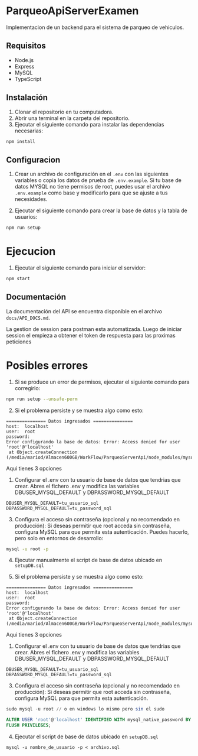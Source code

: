 # ParqueoApiServerExamen

Implementacion de un backend para el sistema de parqueo de vehiculos.

## Requisitos

- Node.js
- Express
- MySQL
- TypeScript

## Instalación

1. Clonar el repositorio en tu computadora.
2. Abrir una terminal en la carpeta del repositorio.
3. Ejecutar el siguiente comando para instalar las dependencias necesarias:

```bash
npm install
```
## Configuracion
1. Crear un archivo de configuración en el  `.env` con las siguientes variables o copia los datos de prueba de `.env.example`. Si tu base de datos MYSQL no tiene permisos de root, puedes usar el archivo `.env.example` como base y modificarlo para que se ajuste a tus necesidades.
   
2. Ejecutar el siguiente comando para crear la base de datos y la tabla de usuarios:

```bash
npm run setup
```
# Ejecucion
1. Ejecutar el siguiente comando para iniciar el servidor:

```bash
npm start
```

## Documentación

La documentación del API se encuentra disponible en el archivo `docs/API_DOCS.md`.

La gestion de session para postman esta automatizada. Luego de iniciar session el empieza a obtener el token de respuesta para las proximas peticiones


# Posibles errores
   1.  Si se produce un error de permisos, ejecutar el siguiente comando para corregirlo:

   ```bash
   npm run setup --unsafe-perm
   ```
   2. Si el problema persiste y se muestra algo como esto: 
   ```
=============== Datos ingresados ===============
host:  localhost
user:  root
password:  
Error configurando la base de datos: Error: Access denied for user 'root'@'localhost'
    at Object.createConnection (/media/mariod/Almacen600GB/WorkFlow/ParqueoServerApi/node_modules/mysql2/promise.js:253:31)....
   ```
   Aqui tienes 3 opciones
   1. Configurar el .env con tu usuario de base de datos que tendrias que crear. Abres el fichero .env y modifica las variables DBUSER_MYSQL_DEFAULT y DBPASSWORD_MYSQL_DEFAULT
   ```
   DBUSER_MYSQL_DEFAULT=tu_usuario_sql
   DBPASSWORD_MYSQL_DEFAULT=tu_password_sql
   
   ```
   3. Configura el acceso sin contraseña (opcional y no recomendado en producción): Si deseas permitir que root acceda sin contraseña, configura MySQL para que permita esta autenticación. Puedes hacerlo, pero solo en entornos de desarrollo:
   ```bash
   mysql -u root -p
   ```
   4. Ejecutar manualmente el script de base de datos ubicado en `setupDB.sql`
   
   2. Si el problema persiste y se muestra algo como esto: 
   ```
=============== Datos ingresados ===============
host:  localhost
user:  root
password:  
Error configurando la base de datos: Error: Access denied for user 'root'@'localhost'
    at Object.createConnection (/media/mariod/Almacen600GB/WorkFlow/ParqueoServerApi/node_modules/mysql2/promise.js:253:31)....
   ```
   Aqui tienes 3 opciones
   1. Configurar el .env con tu usuario de base de datos que tendrias que crear. Abres el fichero .env y modifica las variables DBUSER_MYSQL_DEFAULT y DBPASSWORD_MYSQL_DEFAULT
   ```
   DBUSER_MYSQL_DEFAULT=tu_usuario_sql
   DBPASSWORD_MYSQL_DEFAULT=tu_password_sql
   
   ```
   3. Configura el acceso sin contraseña (opcional y no recomendado en producción): Si deseas permitir que root acceda sin contraseña, configura MySQL para que permita esta autenticación. 
   ```sql
   sudo mysql -u root // o en windows lo mismo pero sin el sudo
   
   ALTER USER 'root'@'localhost' IDENTIFIED WITH mysql_native_password BY '';
   FLUSH PRIVILEGES;
   ```
   4. Ejecutar el script de base de datos ubicado en `setupDB.sql`
   ```
   mysql -u nombre_de_usuario -p < archivo.sql
   ```
